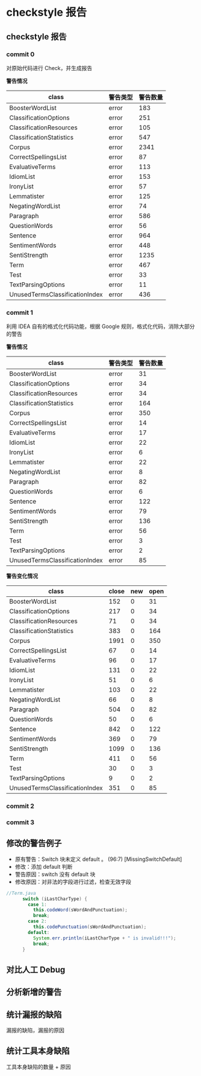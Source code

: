 # checkstyle 报告

## checkstyle 报告

### commit 0

对原始代码进行 Check，并生成报告

**警告情况**

| class                          | 警告类型 | 警告数量 |
| ------------------------------ | -------- | -------- |
| BoosterWordList                | error    | 183      |
| ClassificationOptions          | error    | 251      |
| ClassificationResources        | error    | 105      |
| ClassificationStatistics       | error    | 547      |
| Corpus                         | error    | 2341     |
| CorrectSpellingsList           | error    | 87       |
| EvaluativeTerms                | error    | 113      |
| IdiomList                      | error    | 153      |
| IronyList                      | error    | 57       |
| Lemmatister                    | error    | 125      |
| NegatingWordList               | error    | 74       |
| Paragraph                      | error    | 586      |
| QuestionWords                  | error    | 56       |
| Sentence                       | error    | 964      |
| SentimentWords                 | error    | 448      |
| SentiStrength                  | error    | 1235     |
| Term                           | error    | 467      |
| Test                           | error    | 33       |
| TextParsingOptions             | error    | 11       |
| UnusedTermsClassificationIndex | error    | 436      |



### commit 1

利用 IDEA 自有的格式化代码功能，根据 Google 规则，格式化代码，消除大部分的警告

**警告情况**

| class                          | 警告类型 | 警告数量 |
| ------------------------------ | -------- | -------- |
| BoosterWordList                | error    | 31       |
| ClassificationOptions          | error    | 34       |
| ClassificationResources        | error    | 34       |
| ClassificationStatistics       | error    | 164      |
| Corpus                         | error    | 350      |
| CorrectSpellingsList           | error    | 14       |
| EvaluativeTerms                | error    | 17       |
| IdiomList                      | error    | 22       |
| IronyList                      | error    | 6        |
| Lemmatister                    | error    | 22       |
| NegatingWordList               | error    | 8        |
| Paragraph                      | error    | 82       |
| QuestionWords                  | error    | 6        |
| Sentence                       | error    | 122      |
| SentimentWords                 | error    | 79       |
| SentiStrength                  | error    | 136      |
| Term                           | error    | 56       |
| Test                           | error    | 3        |
| TextParsingOptions             | error    | 2        |
| UnusedTermsClassificationIndex | error    | 85       |

**警告变化情况**

| class                          | close | new  | open |
| ------------------------------ | ----- | ---- | ---- |
| BoosterWordList                | 152   | 0    | 31   |
| ClassificationOptions          | 217   | 0    | 34   |
| ClassificationResources        | 71    | 0    | 34   |
| ClassificationStatistics       | 383   | 0    | 164  |
| Corpus                         | 1991  | 0    | 350  |
| CorrectSpellingsList           | 67    | 0    | 14   |
| EvaluativeTerms                | 96    | 0    | 17   |
| IdiomList                      | 131   | 0    | 22   |
| IronyList                      | 51    | 0    | 6    |
| Lemmatister                    | 103   | 0    | 22   |
| NegatingWordList               | 66    | 0    | 8    |
| Paragraph                      | 504   | 0    | 82   |
| QuestionWords                  | 50    | 0    | 6    |
| Sentence                       | 842   | 0    | 122  |
| SentimentWords                 | 369   | 0    | 79   |
| SentiStrength                  | 1099  | 0    | 136  |
| Term                           | 411   | 0    | 56   |
| Test                           | 30    | 0    | 3    |
| TextParsingOptions             | 9     | 0    | 2    |
| UnusedTermsClassificationIndex | 351   | 0    | 85   |

### commit 2



### commit 3



## 修改的警告例子

- 原有警告：Switch 块未定义 default 。 (96:7) [MissingSwitchDefault]
- 修改：添加 default 判断
- 警告原因：switch 没有 default 块
- 修改原因：对非法的字段进行过滤，检查无效字段

```Java
//Term.java
      switch (iLastCharType) {
        case 1:
          this.codeWord(sWordAndPunctuation);
          break;
        case 2:
          this.codePunctuation(sWordAndPunctuation);
        default:
          System.err.println(iLastCharType + " is invalid!!!");
          break;
      }
```



## 对比人工 Debug



## 分析新增的警告



## 统计漏报的缺陷

漏报的缺陷，漏报的原因

## 统计工具本身缺陷

工具本身缺陷的数量 + 原因
